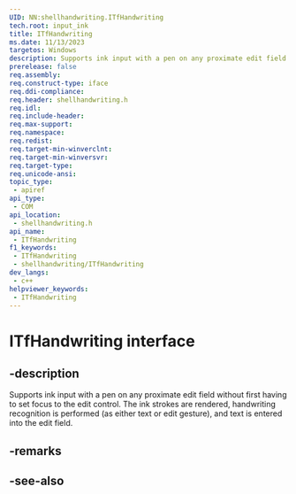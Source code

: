 ```yaml
---
UID: NN:shellhandwriting.ITfHandwriting
tech.root: input_ink
title: ITfHandwriting
ms.date: 11/13/2023
targetos: Windows
description: Supports ink input with a pen on any proximate edit field without first having to set focus to the edit control. The ink strokes are rendered, handwriting recognition is performed (as either text or edit gesture), and text is entered into the edit field.
prerelease: false
req.assembly: 
req.construct-type: iface
req.ddi-compliance: 
req.header: shellhandwriting.h
req.idl: 
req.include-header: 
req.max-support: 
req.namespace: 
req.redist: 
req.target-min-winverclnt: 
req.target-min-winversvr: 
req.target-type: 
req.unicode-ansi: 
topic_type:
 - apiref
api_type:
 - COM
api_location:
 - shellhandwriting.h
api_name:
 - ITfHandwriting
f1_keywords:
 - ITfHandwriting
 - shellhandwriting/ITfHandwriting
dev_langs:
 - c++
helpviewer_keywords:
 - ITfHandwriting
---
```


# ITfHandwriting interface

## -description

Supports ink input with a pen on any proximate edit field without first having to set focus to the edit control. The ink strokes are rendered, handwriting recognition is performed (as either text or edit gesture), and text is entered into the edit field.

## -remarks

## -see-also
